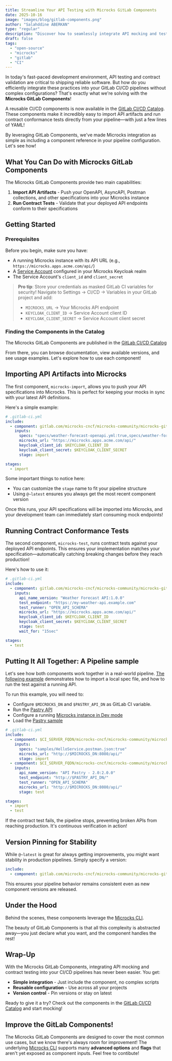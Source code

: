 ```yaml
---
title: Streamline Your API Testing with Microcks GitLab Components
date: 2025-10-16
image: "images/blog/gitlab-components.png"
author: "Salahddine ABERKAN"
type: "regular"
description: "Discover how to seamlessly integrate API mocking and testing into your GitLab CI/CD pipelines using the new Microcks GitLab Components"
draft: false
tags:
  - "open-source"
  - "microcks"
  - "gitlab"
  - "CI"
---
```


In today's fast-paced development environment, API testing and contract validation are critical to shipping reliable software. But how do you efficiently integrate these practices into your GitLab CI/CD pipelines without complex configurations? That's exactly what we're solving with the **Microcks GitLab Components**! 

A reusable CI/CD components is now available in the [GitLab CI/CD Catalog](https://gitlab.com/explore/catalog/microcks-cncf/microcks-community/microcks-gitlab-components). These components make it incredibly easy to import API artifacts and run contract conformance tests directly from your pipeline—with just a few lines of YAML!

By leveraging GitLab Components, we've made Microcks integration as simple as including a component reference in your pipeline configuration. Let's see how!

## What You Can Do with Microcks GitLab Components

The Microcks GitLab Components provide two main capabilities:

1. **Import API Artifacts** - Push your OpenAPI, AsyncAPI, Postman collections, and other specifications into your Microcks instance
2. **Run Contract Tests** - Validate that your deployed API endpoints conform to their specifications

## Getting Started

### Prerequisites

Before you begin, make sure you have:

* A running Microcks instance with its API URL (e.g., `https://microcks.apps.acme.com/api/`)
* A [Service Account](/documentation/explanations/service-account) configured in your Microcks Keycloak realm
* The Service Account's `client_id` and `client_secret`

> **Pro tip**: Store your credentials as masked GitLab CI variables for security! Navigate to Settings → CI/CD → Variables in your GitLab project and add:
> - `MICROCKS_URL` → Your Microcks API endpoint
> - `KEYCLOAK_CLIENT_ID` → Service Account client ID
> - `KEYCLOAK_CLIENT_SECRET` → Service Account client secret

### Finding the Components in the Catalog

The Microcks GitLab Components are published in the [GitLab CI/CD Catalog](https://gitlab.com/explore/catalog/microcks-cncf/microcks-community/microcks-gitlab-components)

From there, you can browse documentation, view available versions, and see usage examples. Let's explore how to use each component!

## Importing API Artifacts into Microcks

The first component, `microcks-import`, allows you to push your API specifications into Microcks. This is perfect for keeping your mocks in sync with your latest API definitions.

Here's a simple example:

```yaml
# .gitlab-ci.yml
include:
  - component: gitlab.com/microcks-cncf/microcks-community/microcks-gitlab-components/microcks-import@~latest
    inputs:
      specs: "specs/weather-forecast-openapi.yml:true,specs/weather-forecast-postman.json:false"
      microcks_url: "https://microcks.apps.acme.com/api/"
      keycloak_client_id: $KEYCLOAK_CLIENT_ID
      keycloak_client_secret: $KEYCLOAK_CLIENT_SECRET
      stage: import

stages:
  - import
```

Some important things to notice here:
* You can customize the `stage` name to fit your pipeline structure
* Using `@~latest` ensures you always get the most recent component version

Once this runs, your API specifications will be imported into Microcks, and your development team can immediately start consuming mock endpoints!

## Running Contract Conformance Tests

The second component, `microcks-test`, runs contract tests against your deployed API endpoints. This ensures your implementation matches your specification—automatically catching breaking changes before they reach production!

Here's how to use it:

```yaml
# .gitlab-ci.yml
include:
  - component: gitlab.com/microcks-cncf/microcks-community/microcks-gitlab-components/microcks-test@~latest
    inputs:
      api_name_version: "Weather Forecast API:1.0.0"
      test_endpoint: "https://my-weather-api.example.com"
      test_runner: "OPEN_API_SCHEMA"
      microcks_url: "https://microcks.apps.acme.com/api/"
      keycloak_client_id: $KEYCLOAK_CLIENT_ID
      keycloak_client_secret: $KEYCLOAK_CLIENT_SECRET
      stage: test
      wait_for: "15sec"

stages:
  - test
```

## Putting It All Together: A Pipeline sample

Let's see how both components work together in a real-world pipeline. [The following example](https://gitlab.com/saberkan_personal/microcks-gitlab-components/-/tree/testing_components?ref_type=heads) demonstrates how to import a local spec file, and how to run the test against a running API.

To run this example, you will need to:
- Configure `$MICROCKS_DN` and `$PASTRY_API_DN` as GitLab CI variable.
- Run the [Pastry API](https://microcks.io/documentation/tutorials/getting-started-tests/#deploying-the-api-implementation)
- Configure a running [Microcks instance in Dev mode](https://microcks.io/documentation/guides/installation/docker-compose/#development-mode)
- Load the [Pastry sample](https://microcks.io/documentation/tutorials/getting-started/#loading-a-sample) 


```yaml
# .gitlab-ci.yml
include:
  - component: $CI_SERVER_FQDN/microcks-cncf/microcks-community/microcks-gitlab-components/microcks-import@~latest
    inputs:
      specs: "samples/HelloService.postman.json:true"
      microcks_url: "http://$MICROCKS_DN:8080/api/"
      stage: import
  - component: $CI_SERVER_FQDN/microcks-cncf/microcks-community/microcks-gitlab-components/microcks-test@~latest 
    inputs:
      api_name_version: "API Pastry - 2.0:2.0.0"
      test_endpoint: "http://$PASTRY_API_DN/"
      test_runner: "OPEN_API_SCHEMA"
      microcks_url: "http://$MICROCKS_DN:8080/api/"
      stage: test

stages:
  - import
  - test
```

If the contract test fails, the pipeline stops, preventing broken APIs from reaching production. It's continuous verification in action!

## Version Pinning for Stability

While `@~latest` is great for always getting improvements, you might want stability in production pipelines. Simply specify a version:

```yaml
include:
  - component: gitlab.com/microcks-cncf/microcks-community/microcks-gitlab-components/microcks-import@0.0.1
```

This ensures your pipeline behavior remains consistent even as new component versions are released.

## Under the Hood

Behind the scenes, these components leverage the [Microcks CLI](https://github.com/microcks/microcks-cli).

The beauty of GitLab Components is that all this complexity is abstracted away—you just declare what you want, and the component handles the rest!

## Wrap-Up

With the Microcks GitLab Components, integrating API mocking and contract testing into your CI/CD pipelines has never been easier. You get:

- **Simple integration** - Just include the component, no complex scripts
- **Reusable configuration** - Use across all your projects
- **Version control** - Pin versions or stay on latest

Ready to give it a try? Check out the components in the [GitLab CI/CD Catalog](https://gitlab.com/explore/catalog/microcks-cncf/microcks-community/microcks-gitlab-components) and start mocking!

## Improve the GitLab Components!

The Microcks GitLab Components are designed to cover the most common use cases, but we know there's always room for improvement! The underlying [Microcks CLI](https://github.com/microcks/microcks-cli) supports many **advanced options** and **flags** that aren't yet exposed as component inputs. Feel free to contibute!